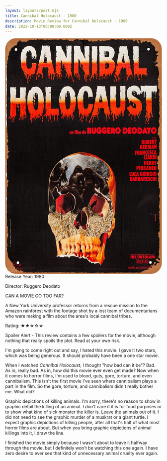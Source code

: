 ```yaml
---
layout: layouts/post.njk
title: Cannibal Holocaust - 1980
description: Movie Review for Cannibal Holocaust - 1980
date: 2022-10-13T06:00:00.000Z
---
```

<div class="movie__info">

<img class="movie__poster" src="/static/images/cannibalholocaust1980.jpeg" alt="Movie Poster for Cannibal Holocaust - 1980" align="left">

Release Year: 1980

Director: Ruggero Deodato

CAN A MOVIE GO TOO FAR?

A New York University professor returns from a rescue mission to the Amazon rainforest with the footage shot by a lost team of documentarians who were making a film about the area's local cannibal tribes.

Rating: &#9733;&#9733;&#9734;&#9734;&#9734;

</div>

Spoiler Alert - This review contains a few spoilers for the movie, although nothing that really spoils the plot. Read at your own risk.

I﻿'m going to come right out and say, I hated this movie. I gave it two stars, which was being generous. It should probably have been a one star movie.

W﻿hen I watched <i>Cannibal Holocaust</i>, I thought "how bad can it be"? Bad. As in, really bad. As in, how did this movie ever even get made? Now when it comes to horror films, I'm used to blood, guts, gore, torture, and even cannibalism. This isn't the first movie I've seen where cannibalism plays a part in the film. So the gore, torture, and cannibalism didn't really bother me. What did? 

G﻿raphic depictions of killing animals. I'm sorry, there's no reason to show in graphic detail the killing of an animal. I don't care if it is for food purposes or to show what kind of sick monster the killer is. Leave the animals out of it. I did not need to see the graphic murder of a muskrat or a giant turtle. I expect graphic depictions of killing people, after all that's half of what most horror films are about. But when you bring graphic depictions of animal killings into it, I draw the line.

I﻿ finished the movie simply because I wasn't about to leave it halfway through the movie, but I definitely won't be watching this one again. I have zero desire to ever see that kind of unnecessary animal cruelty ever again.